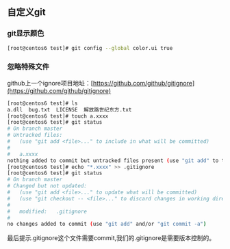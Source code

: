 ## 自定义git
### git显示颜色
```bash
[root@centos6 test]# git config --global color.ui true
```

### 忽略特殊文件

github上一个ignore项目地址：[https://github.com/github/gitignore](https://github.com/github/gitignore)

```bash
[root@centos6 test]# ls
a.dll  bug.txt  LICENSE  解放路世纪东方.txt
[root@centos6 test]# touch a.xxxx
[root@centos6 test]# git status
# On branch master
# Untracked files:
#   (use "git add <file>..." to include in what will be committed)
#
#	a.xxxx
nothing added to commit but untracked files present (use "git add" to track)
[root@centos6 test]# echo "*.xxxx" >> .gitignore 
[root@centos6 test]# git status
# On branch master
# Changed but not updated:
#   (use "git add <file>..." to update what will be committed)
#   (use "git checkout -- <file>..." to discard changes in working directory)
#
#	modified:   .gitignore
#
no changes added to commit (use "git add" and/or "git commit -a")

```

最后提示.gitignore这个文件需要commit,我们的.gitignore是需要版本控制的。